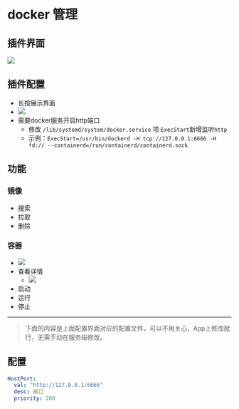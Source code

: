 # docker 管理

## 插件界面
![](https://plugin.codeloverme.cn/docker/all.png)


## 插件配置
- 长按展示界面
- ![](https://plugin.codeloverme.cn/docker/config.png)
- 需要docker服务开启http端口
  - 修改 `/lib/systemd/system/docker.service` 项 `ExecStart`新增监听`http`
  - 示例：`ExecStart=/usr/bin/dockerd -H tcp://127.0.0.1:6666 -H fd:// --containerd=/run/containerd/containerd.sock`




## 功能

### 镜像

- 搜索
- 拉取
- 删除

### 容器
- ![](https://plugin.codeloverme.cn/docker/menu.jpg)
- 查看详情
  - ![](https://plugin.codeloverme.cn/docker/detail.png)
- 启动
- 运行
- 停止


-------------------

> 下面的内容是上面配置界面对应的配置文件，可以不用关心，App上修改就行，无需手动在服务端修改。

## 配置

```yaml
HostPort:
  val: "http://127.0.0.1:6666"
  desc: 接口
  priority: 200

```

